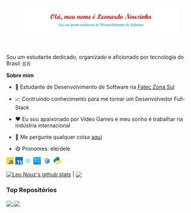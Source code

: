 <p align="center"><a href="https://github.com/LeoNouz"><img width="80%" alt="Olá, meu nome é Leonardo Nouzinho. Sou um jovem padawan no Desenvolvimento de Software" src="./assets/readme-header.jpg" /></a></p>

<br />

Sou um estudante dedicado, organizado e aficionado por tecnologia do Brasil 🇧🇷

**Sobre mim**

- 🌱 Estudante de Desenvolvimento de Software na [Fatec Zona Sul](https://fateczonasul.edu.br/)

- 📈 Contruíndo conhecimento para me tornar um Desenvolvedor Full-Stack

- ❤️ Eu sou apaixonado por Vídeo Games e meu sonho é trabalhar na indústria internacional

- 💬 Me pergunte qualquer coisa [aqui](https://github.com/LeoNouz/LeoNouz/issues)

- 😄 Pronomes: ele/dele

<code><img height="20" alt="javascript" src="https://raw.githubusercontent.com/github/explore/80688e429a7d4ef2fca1e82350fe8e3517d3494d/topics/javascript/javascript.png"></code>
<code><img height="20" alt="typescript" src="https://raw.githubusercontent.com/github/explore/80688e429a7d4ef2fca1e82350fe8e3517d3494d/topics/typescript/typescript.png"></code>
<code><img height="20" alt="react" src="https://raw.githubusercontent.com/github/explore/80688e429a7d4ef2fca1e82350fe8e3517d3494d/topics/react/react.png"></code>
<code><img height="20" alt="mysql" src="./assets/MySQL.png"></code>
<code><img height="20" alt="cpp" src="./assets/C++.jpg"></code>
<code><img height="20" alt="python" src="./assets/Python.png"></code>

<a href="https://github.com/LeoNouz/github-readme-stats"><img align="center" src="https://github-readme-stats.vercel.app/api?username=LeoNouz&show_icons=true&include_all_commits=true&theme=buefy&hide_border=true" alt="Leo Nouz's github stats" /></a> | <a href="https://github.com/LeoNouz/github-readme-stats"><img align="center" src="https://github-readme-stats.vercel.app/api/top-langs/?username=LeoNouz&layout=compact&theme=buefy&hide_border=true" /></a>


### Top Repositórios


<a href="https://github.com/LeoNouz/Projeto-LIFO-cpp">
  <img align="center" src="https://github-readme-stats.vercel.app/api/pin/?username=LeoNouz&repo=github-readme-stats&theme=buefy" />
</a>
<a href="https://github.com/LeoNouz/SFML-Project-Maverick">
  <img align="center" src="https://github-readme-stats.vercel.app/api/pin/?username=LeoNouz&repo=anuraghazra.github.io&theme=buefy" />
</a>